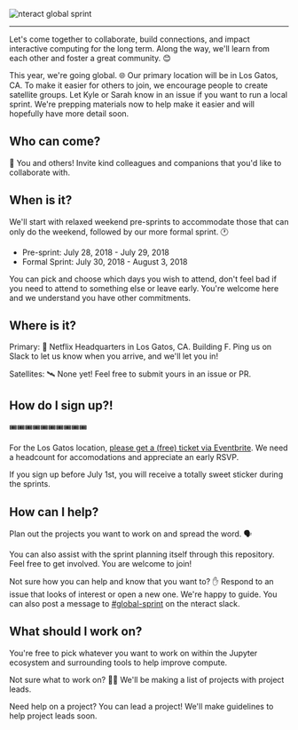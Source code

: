 ![nteract global sprint](https://user-images.githubusercontent.com/836375/41489143-b680d0fe-70a3-11e8-93d2-cc3b8e5eabe7.png)

-------

Let's come together to collaborate, build connections, and impact interactive computing for the long term. Along the way, we'll learn from each other and foster a great community. 😊

This year, we're going global. 🌐 Our primary location will be in Los Gatos, CA. To make it easier for others to join, we encourage people to create satellite groups. Let Kyle or Sarah know in an issue if you want to run a local sprint. We're prepping materials now to help make it easier and will hopefully have more detail soon.

## Who can come?

👥 You and others! Invite kind colleagues and companions that you'd like to collaborate with.

## When is it?

We'll start with relaxed weekend pre-sprints to accommodate those that can only do the weekend, followed by our more formal sprint. 🕐

- Pre-sprint: July 28, 2018 - July 29, 2018
- Formal Sprint: July 30, 2018 - August 3, 2018

You can pick and choose which days you wish to attend, don't feel bad if you need to attend to something else or leave early. You're welcome here and we understand you have other commitments.

## Where is it?

Primary: 🎥 Netflix Headquarters in Los Gatos, CA.  Building F. Ping us on Slack to let us know when you arrive, and we'll let you in!

Satellites: 🛰 None yet! Feel free to submit yours in an issue or PR.

## How do I sign up?!

🎟🎟🎟🎟🎟🎟🎟🎟🎟🎟

For the Los Gatos location, [please get a (free) ticket via Eventbrite](https://www.eventbrite.com/e/nteract-summer-2018-global-sprint-bay-area-tickets-47119960069). We need a headcount for accomodations and appreciate an early RSVP.

If you sign up before July 1st, you will receive a totally sweet sticker during the sprints.

## How can I help?

Plan out the projects you want to work on and spread the word. 🗣

You can also assist with the sprint planning itself through this repository. Feel free to get involved. You are welcome to join!

Not sure how you can help and know that you want to? ✋ Respond to an issue that looks of interest or open a new one. We're happy to guide. You can also post a message to [#global-sprint](https://nteract.slack.com/messages/C8GD9BZQV/details/) on the nteract slack.

## What should I work on?

You're free to pick whatever you want to work on within the Jupyter ecosystem and surrounding tools to help improve compute.

Not sure what to work on? 🤷‍♀️ We'll be making a list of projects with project leads.

Need help on a project?‍ You can lead a project! We'll make guidelines to help project leads soon.
